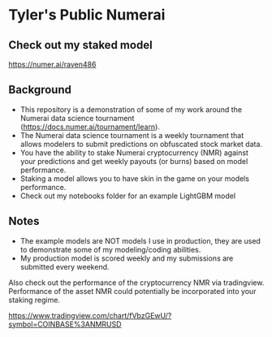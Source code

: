 # Tyler's Public Numerai 

## Check out my staked model 
https://numer.ai/raven486

## Background
- This repository is a demonstration of some of my work around the Numerai data science tournament (https://docs.numer.ai/tournament/learn).  
- The Numerai data science tournament is a weekly tournament that allows modelers to submit predictions on obfuscated stock market data. 
- You have the ability to stake Numerai cryptocurrency (NMR) against your predictions and get weekly payouts (or burns) based on model performance. 
- Staking a model allows you to have skin in the game on your models performance.
- Check out my notebooks folder for an example LightGBM model

## Notes
- The example models are NOT models I use in production, they are used to demonstrate some of my modeling/coding abilities. 
- My production model is scored weekly and my submissions are submitted every weekend.  

Also check out the performance of the cryptocurrency NMR via tradingview.  Performance of the asset NMR could potentially be incorporated into your staking regime.

https://www.tradingview.com/chart/fVbzGEwU/?symbol=COINBASE%3ANMRUSD

